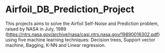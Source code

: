 # Airfoil_DB_Prediction_Project
This projects aims to solve the Airfoil Self-Noise and Prediction problem, raised by NASA in July, 1989 (https://ntrs.nasa.gov/archive/nasa/casi.ntrs.nasa.gov/19890016302.pdf) using five machine learning techniques: Decision trees, Support vector machine, Bagging, K-NN and Linear regression. 
